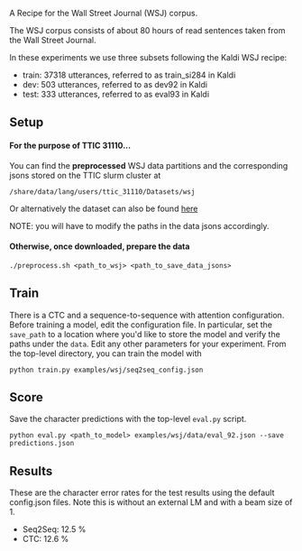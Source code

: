 
A Recipe for the Wall Street Journal (WSJ) corpus.

The WSJ corpus consists of about 80 hours of read sentences taken from the Wall
Street Journal. 

In these experiments we use three subsets following the Kaldi WSJ recipe:

- train: 37318 utterances, referred to as train_si284 in Kaldi
- dev: 503 utterances, referred to as dev92 in Kaldi
- test: 333 utterances, referred to as eval93 in Kaldi

## Setup
#### For the purpose of TTIC 31110...
You can find the **preprocessed** WSJ data partitions and the corresponding jsons stored on the TTIC slurm cluster at 
```
/share/data/lang/users/ttic_31110/Datasets/wsj
```
Or alternatively the dataset can also be found [here](https://forms.gle/EGuaYYW72bzs4KbK8)

NOTE: you will have to modify the paths in the data jsons accordingly.

#### Otherwise, once downloaded, prepare the data
```
./preprocess.sh <path_to_wsj> <path_to_save_data_jsons>
```

## Train 

There is a CTC and a sequence-to-sequence with attention configuration. Before
training a model, edit the configuration file. In particular, set the
`save_path` to a location where you'd like to store the model and verify the 
paths under the `data`. Edit any other
parameters for your experiment. From the top-level directory, you can train the
model with

``` 
python train.py examples/wsj/seq2seq_config.json
```

## Score

Save the character predictions with the top-level `eval.py` script.

```
python eval.py <path_to_model> examples/wsj/data/eval_92.json --save predictions.json
```

## Results

These are the character error rates for the test results using the default config.json files.
Note this is without an external LM and with a beam size of 1. 

- Seq2Seq: 12.5 %
- CTC: 12.6 %
